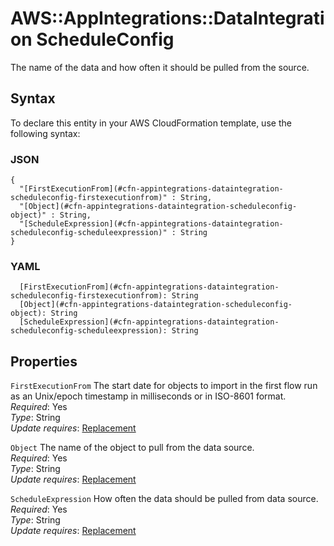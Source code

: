 # AWS::AppIntegrations::DataIntegration ScheduleConfig<a name="aws-properties-appintegrations-dataintegration-scheduleconfig"></a>

The name of the data and how often it should be pulled from the source\.

## Syntax<a name="aws-properties-appintegrations-dataintegration-scheduleconfig-syntax"></a>

To declare this entity in your AWS CloudFormation template, use the following syntax:

### JSON<a name="aws-properties-appintegrations-dataintegration-scheduleconfig-syntax.json"></a>

```
{
  "[FirstExecutionFrom](#cfn-appintegrations-dataintegration-scheduleconfig-firstexecutionfrom)" : String,
  "[Object](#cfn-appintegrations-dataintegration-scheduleconfig-object)" : String,
  "[ScheduleExpression](#cfn-appintegrations-dataintegration-scheduleconfig-scheduleexpression)" : String
}
```

### YAML<a name="aws-properties-appintegrations-dataintegration-scheduleconfig-syntax.yaml"></a>

```
  [FirstExecutionFrom](#cfn-appintegrations-dataintegration-scheduleconfig-firstexecutionfrom): String
  [Object](#cfn-appintegrations-dataintegration-scheduleconfig-object): String
  [ScheduleExpression](#cfn-appintegrations-dataintegration-scheduleconfig-scheduleexpression): String
```

## Properties<a name="aws-properties-appintegrations-dataintegration-scheduleconfig-properties"></a>

`FirstExecutionFrom`  <a name="cfn-appintegrations-dataintegration-scheduleconfig-firstexecutionfrom"></a>
The start date for objects to import in the first flow run as an Unix/epoch timestamp in milliseconds or in ISO\-8601 format\.   
*Required*: Yes  
*Type*: String  
*Update requires*: [Replacement](https://docs.aws.amazon.com/AWSCloudFormation/latest/UserGuide/using-cfn-updating-stacks-update-behaviors.html#update-replacement)

`Object`  <a name="cfn-appintegrations-dataintegration-scheduleconfig-object"></a>
The name of the object to pull from the data source\.  
*Required*: Yes  
*Type*: String  
*Update requires*: [Replacement](https://docs.aws.amazon.com/AWSCloudFormation/latest/UserGuide/using-cfn-updating-stacks-update-behaviors.html#update-replacement)

`ScheduleExpression`  <a name="cfn-appintegrations-dataintegration-scheduleconfig-scheduleexpression"></a>
How often the data should be pulled from data source\.  
*Required*: Yes  
*Type*: String  
*Update requires*: [Replacement](https://docs.aws.amazon.com/AWSCloudFormation/latest/UserGuide/using-cfn-updating-stacks-update-behaviors.html#update-replacement)